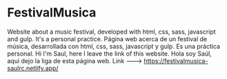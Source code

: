 # FestivalMusica
Website about a music festival, developed with html, css, sass, javascript and gulp. It's a personal practice. Página web acerca de un festival de música, desarrollada con html, css, sass, javascript y gulp. Es una práctica personal.
Hi I'm Saul, here I leave the link of this website.
Hola soy Saúl, aqui dejo la liga de esta página web.
Link ---> https://festivalmusica-saulrc.netlify.app/
